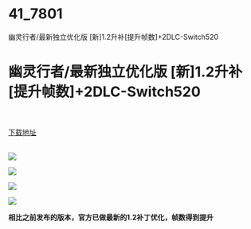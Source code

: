 # 41_7801
幽灵行者/最新独立优化版 [新]1.2升补[提升帧数]+2DLC-Switch520
# 幽灵行者/最新独立优化版 [新]1.2升补[提升帧数]+2DLC-Switch520
 <br/></br>
[下载地址](https://www.switch520.cc/article/7801 "下载地址")
<br/></br>

<p><span><strong><img src="https://www.switch520.cc/muke_img/upload_art_editor_20201211-1_4645b975c955efc501244f53b6ec1a39.jpg"></strong></span></p>
<p><span><strong><img src="https://www.switch520.cc/muke_img/upload_art_editor_20201211-1_cc309c98d9309eab54b420f9b32a4509.jpg"></strong></span></p>
<p><span><strong><img src="https://www.switch520.cc/muke_img/upload_art_editor_20201211-1_9520fef1d62d0be488b30f85269af362.jpg"></strong></span></p>
<p><span><strong><img src="https://www.switch520.cc/muke_img/upload_art_editor_20201211-1_e50c0603f5a5867f4d9fd4cc184fac70.jpg"></strong></span></p>
<p></p>
<p><span><strong>相比之前发布的版本，官方已做最新的1.2补丁优化，帧数得到提升</strong></span></p>
<p></p>
